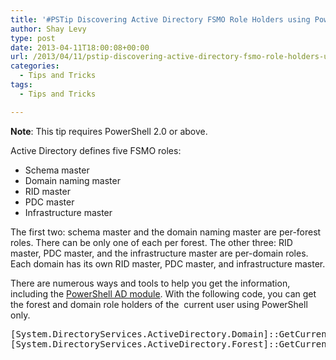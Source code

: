```yaml
---
title: '#PSTip Discovering Active Directory FSMO Role Holders using PowerShell'
author: Shay Levy
type: post
date: 2013-04-11T18:00:08+00:00
url: /2013/04/11/pstip-discovering-active-directory-fsmo-role-holders-using-powershell/
categories:
  - Tips and Tricks
tags:
  - Tips and Tricks

---
```

**Note**: This tip requires PowerShell 2.0 or above.

Active Directory defines five FSMO roles:

  * Schema master
  * Domain naming master
  * RID master
  * PDC master
  * Infrastructure master

The first two: schema master and the domain naming master are per-forest roles. There can be only one of each per forest. The other three: RID master, PDC master, and the infrastructure master are per-domain roles. Each domain has its own RID master, PDC master, and infrastructure master.

There are numerous ways and tools to help you get the information, including the [PowerShell AD module][1]. With the following code, you can get the forest and domain role holders of the  current user using PowerShell only.

<pre class="brush: powershell; title: ; notranslate" title="">[System.DirectoryServices.ActiveDirectory.Domain]::GetCurrentDomain() | Select-Object *owner
[System.DirectoryServices.ActiveDirectory.Forest]::GetCurrentForest() | Select-Object *owner
</pre>

[1]: http://technet.microsoft.com/en-us/library/ee617195.aspx